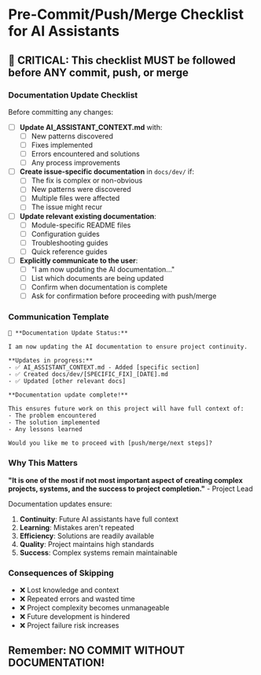 # Pre-Commit/Push/Merge Checklist for AI Assistants

## 🚨 CRITICAL: This checklist MUST be followed before ANY commit, push, or merge

### Documentation Update Checklist

Before committing any changes:

- [ ] **Update AI_ASSISTANT_CONTEXT.md** with:
  - [ ] New patterns discovered
  - [ ] Fixes implemented
  - [ ] Errors encountered and solutions
  - [ ] Any process improvements

- [ ] **Create issue-specific documentation** in `docs/dev/` if:
  - [ ] The fix is complex or non-obvious
  - [ ] New patterns were discovered
  - [ ] Multiple files were affected
  - [ ] The issue might recur

- [ ] **Update relevant existing documentation**:
  - [ ] Module-specific README files
  - [ ] Configuration guides
  - [ ] Troubleshooting guides
  - [ ] Quick reference guides

- [ ] **Explicitly communicate to the user**:
  - [ ] "I am now updating the AI documentation..."
  - [ ] List which documents are being updated
  - [ ] Confirm when documentation is complete
  - [ ] Ask for confirmation before proceeding with push/merge

### Communication Template

```
📝 **Documentation Update Status:**

I am now updating the AI documentation to ensure project continuity.

**Updates in progress:**
- ✅ AI_ASSISTANT_CONTEXT.md - Added [specific section]
- ✅ Created docs/dev/[SPECIFIC_FIX]_[DATE].md
- ✅ Updated [other relevant docs]

**Documentation update complete!**

This ensures future work on this project will have full context of:
- The problem encountered
- The solution implemented
- Any lessons learned

Would you like me to proceed with [push/merge/next steps]?
```

### Why This Matters

**"It is one of the most if not most important aspect of creating complex projects, systems, and the success to project completion."** - Project Lead

Documentation updates ensure:
1. **Continuity**: Future AI assistants have full context
2. **Learning**: Mistakes aren't repeated
3. **Efficiency**: Solutions are readily available
4. **Quality**: Project maintains high standards
5. **Success**: Complex systems remain maintainable

### Consequences of Skipping

- ❌ Lost knowledge and context
- ❌ Repeated errors and wasted time
- ❌ Project complexity becomes unmanageable
- ❌ Future development is hindered
- ❌ Project failure risk increases

## Remember: NO COMMIT WITHOUT DOCUMENTATION!